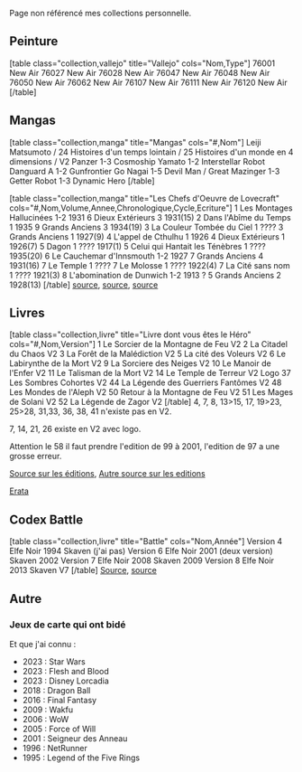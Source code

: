 Page non référencé  mes collections personnelle.

## Peinture

[table class="collection,vallejo" title="Vallejo" cols="Nom,Type"]
76001	New Air
76027	New Air
76028	New Air
76047	New Air
76048	New Air
76050	New Air
76062	New Air
76107	New Air
76111	New Air
76120	New Air
[/table]

## Mangas

[table class="collection,manga" title="Mangas" cols="#,Nom"]
Leiji Matsumoto
/	24 Histoires d'un temps lointain
/	25 Histoires d'un monde en 4 dimensions
/	V2 Panzer
1-3	Cosmoship Yamato
1-2	Interstellar Robot Danguard A
1-2	Gunfrontier
Go Nagai
1-5	Devil Man
/	Great Mazinger
1-3	Getter Robot
1-3	Dynamic Hero
[/table]

[table class="collection,manga" title="Les Chefs d'Oeuvre de Lovecraft" cols="#,Nom,Volume,Annee,Chronologique,Cycle,Ecriture"]
1	Les Montages Hallucinées	1-2	1931	6	Dieux Extérieurs 3	1931(15)
2	Dans l'Abîme du Temps	1	1935	9	Grands Anciens 3	1934(19)
3	La Couleur Tombée du Ciel	1	????	3	Grands Anciens 1	1927(9)
4	L'appel de Cthulhu	1	1926	4	Dieux Extérieurs 1	1926(7)
5	Dagon	1	????			1917(1)
5	Celui qui Hantait les Ténèbres	1	????			1935(20)
6	Le Cauchemar d'Innsmouth	1-2	1927	7	Grands Anciens 4	1931(16)
7	Le Temple	1	????
7	Le Molosse	1	????			1922(4)
7	La Cité sans nom	1	????			1921(3)
8	L'abomination de Dunwich	1-2	1913 ?	5	Grands Anciens 2	1928(13)
[/table]
[source](https://lantredecthulhu.com/lecture/ordre-lecture-lovecraft/),
[source](https://chronolivre.com/quel-ordre-lire-h-p-lovecraft-cthulhu/),
[source](https://www.senscritique.com/liste/Le_Mythe_de_Cthulhu_ordre_chronologique/1434003)

## Livres

[table class="collection,livre" title="Livre dont vous êtes le Héro" cols="#,Nom,Version"]
1	Le Sorcier de la Montagne de Feu	V2
2	La Citadel du Chaos	V2
3	La Forêt de la Malédiction	V2
5	La cité des Voleurs	V2
6	Le Labirynthe de la Mort	V2
9	La Sorciere des Neiges	V2
10	Le Manoir de l'Enfer	V2
11	Le Talisman de la Mort	V2
14	Le Temple de Terreur	V2 Logo
37	Les Sombres Cohortes	V2
44	La Légende des Guerriers Fantômes	V2
48	Les Mondes de l'Aleph	V2
50	Retour à la Montagne de Feu	V2
51	Les Mages de Solani	V2
52	La Légende de Zagor	V2
[/table]
4, 7, 8, 13>15, 17, 19>23, 25>28, 31,33, 36, 38, 41 n'existe pas en V2.

7, 14, 21, 26 existe en V2 avec logo.

Attention le 58 il faut prendre l'edition de 99 à 2001, l'edition de 97 a une grosse erreur.

[Source sur les éditions](https://www.la-taverne-des-aventuriers.com/t4727-les-differentes-versions-des-df),
[Autre source sur les editions](https://www.bibliotheque-des-aventuriers.com/menu/4_serie/defis_fantastiques.htm)

[Erata](https://www.la-taverne-des-aventuriers.com/t2074-errata-de-la-serie-defis-fantastiques)

## Codex Battle

[table class="collection,livre" title="Battle" cols="Nom,Année"]
Version 4
Elfe Noir	1994
Skaven	(j'ai pas)
Version 6
Elfe Noir	2001 (deux version)
Skaven	2002
Version 7
Elfe Noir	2008
Skaven	2009
Version 8
Elfe Noir	2013
Skaven	V7
[/table]
[Source](https://sites.google.com/site/warhammerphiles/warhammer-a-travers-les-ages-et-les-editions),
[source](https://fr.wikipedia.org/wiki/Warhammer_le_jeu_des_batailles_fantastiques)

## Autre
### Jeux de carte qui ont bidé

Et que j'ai connu :
- 2023 : Star Wars
- 2023 : Flesh and Blood
- 2023 : Disney Lorcadia
- 2018 : Dragon Ball
- 2016 : Final Fantasy
- 2009 : Wakfu
- 2006 : WoW
- 2005 : Force of Will
- 2001 : Seigneur des Anneau
- 1996 : NetRunner
- 1995 : Legend of the Five Rings
